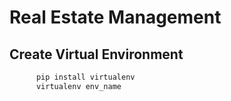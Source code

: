# Real Estate Management

## Create Virtual Environment

```bash
      pip install virtualenv
      virtualenv env_name
```


